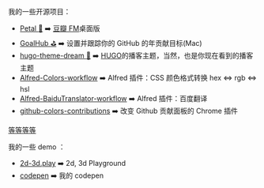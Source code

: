 我的一些开源项目：

- [Petal :hibiscus:](https://github.com/ilime/Petal) :arrow_right: [豆瓣 FM](https://douban.fm/)桌面版
- [GoalHub :golf:](https://github.com/ilime/GoalHub) :arrow_right: 设置并跟踪你的 GitHub 的年贡献目标(Mac)
- [hugo-theme-dream :seedling:](https://github.com/g1eny0ung/hugo-theme-dream) :arrow_right: [HUGO](https://gohugo.io)的播客主题，当然，也是你现在看到的播客主题
- [Alfred-Colors-workflow](https://github.com/g1eny0ung/Alfred-Colors-workflow) :arrow_right: Alfred 插件：CSS 颜色格式转换 hex <=> rgb <=> hsl
- [Alfred-BaiduTranslator-workflow](https://github.com/g1eny0ung/Alfred-BaiduTranslator-workflow) :arrow_right: Alfred 插件：百度翻译
- [github-colors-contributions](https://github.com/g1eny0ung/github-colors-contributions) :arrow_right: 改变 Github 贡献面板的 Chrome 插件

[等等等等](https://github.com/g1eny0ung)

我的一些 demo ：

- [2d-3d.play](https://github.com/g1eny0ung/2d-3d.play) :arrow_right: 2d, 3d Playground
- [codepen](https://codepen.io/g1eny0ung/) :arrow_right: 我的 codepen
